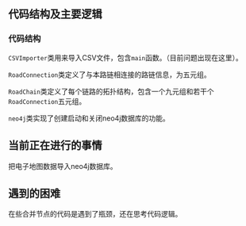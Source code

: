 ## 代码结构及主要逻辑

### 代码结构

`CSVImporter`类用来导入CSV文件，包含`main`函数。（目前问题出现在这里）。

`RoadConnection`类定义了与本路链相连接的路链信息，为五元组。

`RoadChain`类定义了每个链路的拓扑结构，包含一个九元组和若干个`RoadConnection`五元组。

`neo4j`类实现了创建启动和关闭neo4j数据库的功能。

## 当前正在进行的事情

把电子地图数据导入neo4j数据库。

## 遇到的困难

在些合并节点的代码是遇到了瓶颈，还在思考代码逻辑。

